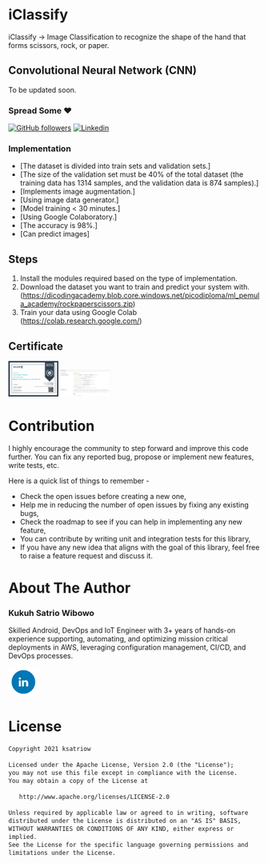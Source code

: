 # iClassify
iClassify -> Image Classification to recognize the shape of the hand that forms scissors, rock, or paper.

## Convolutional Neural Network (CNN)
To be updated soon.

### Spread Some :heart:
[![GitHub followers](https://img.shields.io/badge/GitHub-100000?style=for-the-badge&logo=github&logoColor=white)](https://github.com/ksatriow)  [![Linkedin](https://img.shields.io/badge/LinkedIn-0077B5?style=for-the-badge&logo=linkedin&logoColor=white)](https://www.linkedin.com/in/kukuh-satrio-wibowo/) 

### Implementation
* [The dataset is divided into train sets and validation sets.]
* [The size of the validation set must be 40% of the total dataset (the training data has 1314 samples, and the validation data is 874 samples).]
* [Implements image augmentation.]
* [Using image data generator.]
* [Model training < 30 minutes.]
* [Using Google Colaboratory.]
* [The accuracy is 98%.]
* [Can predict images]


## Steps
1. Install the modules required based on the type of implementation.
2. Download the dataset you want to train and predict your system with. (https://dicodingacademy.blob.core.windows.net/picodiploma/ml_pemula_academy/rockpaperscissors.zip)
3. Train your data using Google Colab (https://colab.research.google.com/)

## Certificate

<p float="left">
  <img src="https://github.com/ksatriow/iClassify/blob/main/assets/certificate_basic_ml.jpg" alt="certificate" width="100"/>
  <img src="https://github.com/ksatriow/iClassify/blob/main/assets/review.png" alt="review" width="100"/>
</p>

# Contribution

I highly encourage the community to step forward and improve this code further. You can fix any reported bug, propose or implement new features, write tests, etc.

Here is a quick list of things to remember -
* Check the open issues before creating a new one,
* Help me in reducing the number of open issues by fixing any existing bugs,
* Check the roadmap to see if you can help in implementing any new feature,
* You can contribute by writing unit and integration tests for this library,
* If you have any new idea that aligns with the goal of this library, feel free to raise a feature request and discuss it.

# About The Author

### Kukuh Satrio Wibowo

Skilled Android, DevOps and IoT Engineer with 3+ years of hands-on experience supporting, automating, and optimizing mission critical deployments in AWS, leveraging configuration management, CI/CD, and DevOps processes. 

<a href="https://www.linkedin.com/in/kukuh-satrio-wibowo/"><img src="https://github.com/aritraroy/social-icons/blob/master/linkedin-icon.png?raw=true" width="60"></a>


# License

```
Copyright 2021 ksatriow

Licensed under the Apache License, Version 2.0 (the "License");
you may not use this file except in compliance with the License.
You may obtain a copy of the License at

   http://www.apache.org/licenses/LICENSE-2.0

Unless required by applicable law or agreed to in writing, software
distributed under the License is distributed on an "AS IS" BASIS,
WITHOUT WARRANTIES OR CONDITIONS OF ANY KIND, either express or implied.
See the License for the specific language governing permissions and
limitations under the License.


